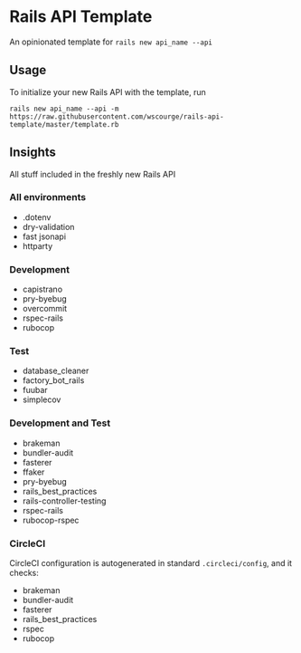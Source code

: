 # Rails API Template

An opinionated template for `rails new api_name --api`

## Usage

To initialize your new Rails API with the template, run

```
rails new api_name --api -m https://raw.githubusercontent.com/wscourge/rails-api-template/master/template.rb
```

## Insights

All stuff included in the freshly new Rails API

### All environments

- .dotenv
- dry-validation
- fast jsonapi
- httparty

### Development

- capistrano
- pry-byebug
- overcommit
- rspec-rails
- rubocop

### Test

- database_cleaner
- factory_bot_rails
- fuubar
- simplecov

### Development and Test

- brakeman
- bundler-audit
- fasterer
- ffaker
- pry-byebug
- rails_best_practices
- rails-controller-testing
- rspec-rails
- rubocop-rspec

### CircleCI

CircleCI configuration is autogenerated in standard `.circleci/config`, and it
checks:

- brakeman
- bundler-audit
- fasterer
- rails_best_practices
- rspec
- rubocop
